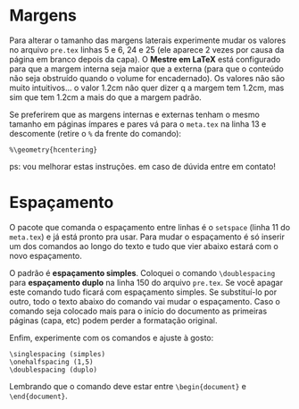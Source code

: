 # Margens #

Para alterar o tamanho das margens laterais experimente mudar os valores no arquivo `pre.tex` linhas 5 e 6, 24 e 25 (ele aparece 2 vezes por causa da página em branco depois da capa). O **Mestre em LaTeX** está configurado para que a margem interna seja maior que a externa (para que o conteúdo não seja obstruído quando o volume for encadernado). Os valores não são muito intuitivos... o valor 1.2cm não quer dizer q a margem tem 1.2cm, mas sim que tem 1.2cm a mais do que a margem padrão.

Se preferirem que as margens internas e externas tenham o mesmo tamanho em páginas ímpares e pares vá para o `meta.tex` na linha 13 e descomente (retire o `%` da frente do comando):

```
%\geometry{hcentering}
```

ps: vou melhorar estas instruções. em caso de dúvida entre em contato!

# Espaçamento #

O pacote que comanda o espaçamento entre linhas é o `setspace` (linha 11 do `meta.tex`) e já está pronto pra usar. Para mudar o espaçamento é só inserir um dos comandos ao longo do texto e tudo que vier abaixo estará com o novo espaçamento.

O padrão é **espaçamento simples**. Coloquei o comando `\doublespacing` para **espaçamento duplo** na linha 150 do arquivo `pre.tex`. Se você apagar este comando tudo ficará com espaçamento simples. Se substituí-lo por outro, todo o texto abaixo do comando vai mudar o espaçamento. Caso o comando seja colocado mais para o início do documento as primeiras páginas (capa, etc) podem perder a formatação original.

Enfim, experimente com os comandos e ajuste à gosto:

```
\singlespacing (simples)
\onehalfspacing (1,5)
\doublespacing (duplo)
```

Lembrando que o comando deve estar entre `\begin{document}` e `\end{document}`.